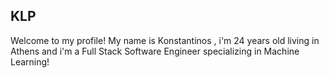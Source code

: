  
## KLP


<p>Welcome to my profile! My name is Konstantinos , i'm 24 years old living in Athens and i'm a Full Stack Software Engineer
specializing in Machine Learning!</p>
